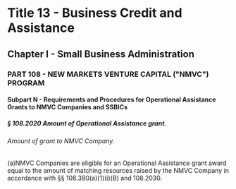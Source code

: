 
# Title 13 - Business Credit and Assistance
## Chapter I - Small Business Administration
### PART 108 - NEW MARKETS VENTURE CAPITAL ("NMVC") PROGRAM
#### Subpart N - Requirements and Procedures for Operational Assistance Grants to NMVC Companies and SSBICs
##### § 108.2020 Amount of Operational Assistance grant.
###### Amount of grant to NMVC Company.

(a)NMVC Companies are eligible for an Operational Assistance grant award equal to the amount of matching resources raised by the NMVC Company in accordance with §§ 108.380(a)(1)(i)(B) and 108.2030.

